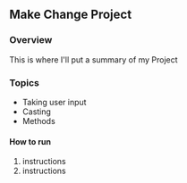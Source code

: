 ## Make Change Project

### Overview

This is where I'll put a summary of my Project

### Topics
* Taking user input
* Casting
* Methods

#### How to run

1. instructions
2. instructions
